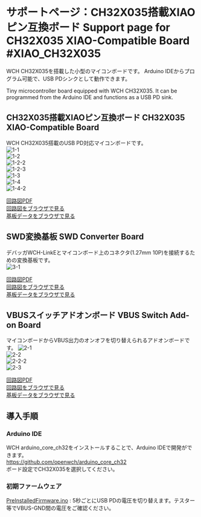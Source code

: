 # サポートページ：CH32X035搭載XIAOピン互換ボード Support page for CH32X035 XIAO-Compatible Board #XIAO_CH32X035
WCH CH32X035を搭載した小型のマイコンボードです。
Arduino IDEからプログラム可能で、USB PDシンクとして動作できます。

Tiny microcontroller board equipped with WCH CH32X035. 
It can be programmed from the Arduino IDE and functions as a USB PD sink.  

## CH32X035搭載XIAOピン互換ボード CH32X035 XIAO-Compatible Board
WCH CH32X035搭載のUSB PD対応マイコンボードです。  
![1-1](./images/1-1_mcu-board.jpg)  
![1-2](./images/1-2_mcu-board.jpg)  
![1-2-2](./images/1-2-2_mcu-board.jpg)  
![1-2-3](./images/1-2-3_mcu-board.jpg)  
![1-3](./images/1-3_mcu-board.jpg)  
![1-4](./images/1-4_muc-board.jpg)  
![1-4-2](./images/1-4-2_muc-board.jpg)  
  
[回路図PDF](hardware/CH32X035_XIAO-Compatible_Board/CH32X035_XIAO-Compatible_Board.pdf)  
[回路図をブラウザで見る](https://kicanvas.org/?github=https%3A%2F%2Fgithub.com%2Fsuzan-works%2FXIAO_CH32X035%2Fblob%2Fmain%2Fhardware%2FCH32X035_XIAO-Compatible_Board%2FCH32X035_XIAO-Compatible_Board.kicad_sch)  
[基板データをブラウザで見る](https://kicanvas.org/?github=https%3A%2F%2Fgithub.com%2Fsuzan-works%2FXIAO_CH32X035%2Fblob%2Fmain%2Fhardware%2FCH32X035_XIAO-Compatible_Board%2FCH32X035_XIAO-Compatible_Board.kicad_pcb)  
  
## SWD変換基板 SWD Converter Board
デバッガWCH-LinkEとマイコンボード上のコネクタ(1.27mm 10P)を接続するための変換基板です。  
![3-1](./images/3-1_converter-board.jpg)  
  
[回路図PDF](hardware/SWD_Converter_Board/SWD_Converter_Board.pdf)  
[回路図をブラウザで見る](https://kicanvas.org/?github=https%3A%2F%2Fgithub.com%2Fsuzan-works%2FXIAO_CH32X035%2Fblob%2Fmain%2Fhardware%2FSWD_Converter_Board%2FSWD_Converter_Board.kicad_sch)  
[基板データをブラウザで見る](https://kicanvas.org/?github=https%3A%2F%2Fgithub.com%2Fsuzan-works%2FXIAO_CH32X035%2Fblob%2Fmain%2Fhardware%2FSWD_Converter_Board%2FSWD_Converter_Board.kicad_pcb)  
  
## VBUSスイッチアドオンボード VBUS Switch Add-on Board
マイコンボードからVBUS出力のオンオフを切り替えられるアドオンボードです。
![2-1](./images/2-1_addon-board.jpg)  
![2-2](./images/2-2_addon-board.jpg)  
![2-2-2](./images/2-2-2_addon-board.jpg)  
![2-3](./images/2-3_addon-board.jpg)  
  
[回路図PDF](hardware/VBUS_Switch_Addon_Board/VBUS_Switch_Addon_Board.pdf)  
[回路図をブラウザで見る](https://kicanvas.org/?github=https%3A%2F%2Fgithub.com%2Fsuzan-works%2FXIAO_CH32X035%2Fblob%2Fmain%2Fhardware%2FVBUS_Switch_Addon_Board%2FVBUS_Switch_Addon_Board.kicad_sch)  
[基板データをブラウザで見る](https://kicanvas.org/?github=https%3A%2F%2Fgithub.com%2Fsuzan-works%2FXIAO_CH32X035%2Fblob%2Fmain%2Fhardware%2FVBUS_Switch_Addon_Board%2FVBUS_Switch_Addon_Board.kicad_pcb)  
  
## 導入手順
### Arduino IDE
WCH arduino_core_ch32をインストールすることで、Arduino IDEで開発ができます。  
https://github.com/openwch/arduino_core_ch32  
ボード設定でCH32X035を選択してください。
### 初期ファームウェア
[PreInstalledFirmware.ino](software/examples/PreInstalledFirmware/PreInstalledFirmware.ino) : 5秒ごとにUSB PDの電圧を切り替えます。テスター等でVBUS-GND間の電圧をご確認ください。

